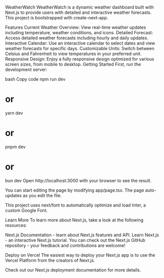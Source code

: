WeatherWatch
WeatherWatch is a dynamic weather dashboard built with Next.js to provide users with detailed and interactive weather forecasts. This project is bootstrapped with create-next-app.

Features
Current Weather Overview: View real-time weather updates including temperature, weather conditions, and icons.
Detailed Forecast: Access detailed weather forecasts including hourly and daily updates.
Interactive Calendar: Use an interactive calendar to select dates and view weather forecasts for specific days.
Customizable Units: Switch between Celsius and Fahrenheit to view temperatures in your preferred unit.
Responsive Design: Enjoy a fully responsive design optimized for various screen sizes, from mobile to desktop.
Getting Started
First, run the development server:

bash
Copy code
npm run dev
# or
yarn dev
# or
pnpm dev
# or
bun dev
Open http://localhost:3000 with your browser to see the result.

You can start editing the page by modifying app/page.tsx. The page auto-updates as you edit the file.

This project uses next/font to automatically optimize and load Inter, a custom Google Font.

Learn More
To learn more about Next.js, take a look at the following resources:

Next.js Documentation - learn about Next.js features and API.
Learn Next.js - an interactive Next.js tutorial.
You can check out the Next.js GitHub repository - your feedback and contributions are welcome!

Deploy on Vercel
The easiest way to deploy your Next.js app is to use the Vercel Platform from the creators of Next.js.

Check out our Next.js deployment documentation for more details.

